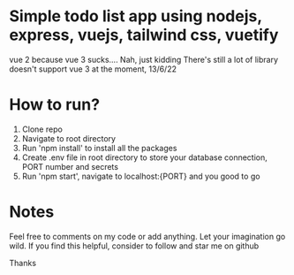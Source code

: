 # Simple todo list app using nodejs, express, vuejs, tailwind css, vuetify

vue 2 because vue 3 sucks.... 
Nah, just kidding
There's still a lot of library doesn't support vue 3 at the moment, 13/6/22

# How to run?
1. Clone repo
2. Navigate to root directory
3. Run 'npm install' to install all the packages
4. Create .env file in root directory to store your database connection, PORT number and secrets
5. Run 'npm start', navigate to localhost:{PORT} and you good to go

# Notes
Feel free to comments on my code or add anything. Let your imagination go wild. If you find this helpful, consider to follow and star me on github

Thanks
